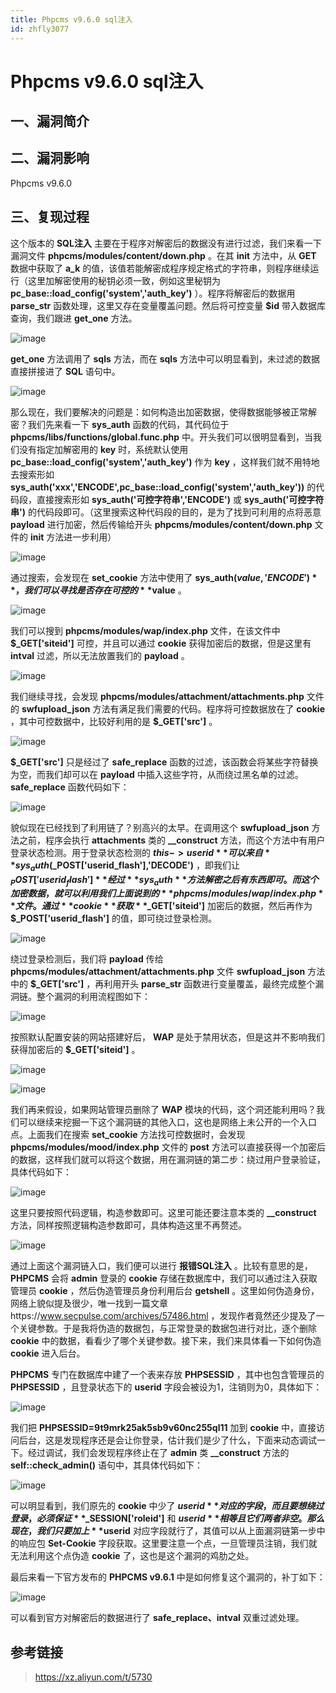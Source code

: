 ```yaml
---
title: Phpcms v9.6.0 sql注入
id: zhfly3077
---
```


# Phpcms v9.6.0 sql注入

## 一、漏洞简介

## 二、漏洞影响

Phpcms v9.6.0

## 三、复现过程

这个版本的 **SQL注入** 主要在于程序对解密后的数据没有进行过滤，我们来看一下漏洞文件 **phpcms/modules/content/down.php** 。在其 **init** 方法中，从 **GET** 数据中获取了 **a_k** 的值，该值若能解密成程序规定格式的字符串，则程序继续运行（这里加解密使用的秘钥必须一致，例如这里秘钥为 **pc_base::load_config('system','auth_key')** ）。程序将解密后的数据用 **parse_str** 函数处理，这里又存在变量覆盖问题。然后将可控变量 **$id** 带入数据库查询，我们跟进 **get_one** 方法。

![image](../img/436dae6032e583b0079b325c0f852449.png)

**get_one** 方法调用了 **sqls** 方法，而在 **sqls** 方法中可以明显看到，未过滤的数据直接拼接进了 **SQL** 语句中。

![image](../img/8498d58248a109f1a8e401c748f3afd8.png)

那么现在，我们要解决的问题是：如何构造出加密数据，使得数据能够被正常解密？我们先来看一下 **sys_auth** 函数的代码，其代码位于 **phpcms/libs/functions/global.func.php** 中。开头我们可以很明显看到，当我们没有指定加解密用的 **key** 时，系统默认使用 **pc_base::load_config('system','auth_key')** 作为 **key** ，这样我们就不用特地去搜索形如 **sys_auth('xxx','ENCODE',pc_base::load_config('system','auth_key'))** 的代码段，直接搜索形如 **sys_auth('可控字符串','ENCODE')** 或 **sys_auth('可控字符串')** 的代码段即可。（这里搜索这种代码段的目的，是为了找到可利用的点将恶意 **payload** 进行加密，然后传输给开头 **phpcms/modules/content/down.php** 文件的 **init** 方法进一步利用）

![image](../img/38e0132a20b8fce9ca8fa3cff23b28cf.png)

通过搜索，会发现在 **set_cookie** 方法中使用了 **sys_auth($value, 'ENCODE')** ，我们可以寻找是否存在可控的 **$value** 。

![image](../img/7149af3629406fe73d5c8a89ba35284a.png)

我们可以搜到 **phpcms/modules/wap/index.php** 文件，在该文件中 **$_GET['siteid']** 可控，并且可以通过 **cookie** 获得加密后的数据，但是这里有 **intval** 过滤，所以无法放置我们的 **payload** 。

![image](../img/177246cc3d0095f2046d156f2b737dcc.png)

我们继续寻找，会发现 **phpcms/modules/attachment/attachments.php** 文件的 **swfupload_json** 方法有满足我们需要的代码。程序将可控数据放在了 **cookie** ，其中可控数据中，比较好利用的是 **$_GET['src']** 。

![image](../img/2eb8cc71ef964cd65f3a8af26e248911.png)

**$_GET['src']** 只是经过了 **safe_replace** 函数的过滤，该函数会将某些字符替换为空，而我们却可以在 **payload** 中插入这些字符，从而绕过黑名单的过滤。 **safe_replace** 函数代码如下：

![image](../img/9e934b28e6324f58f80bc859bf10882e.png)

貌似现在已经找到了利用链了？别高兴的太早。在调用这个 **swfupload_json** 方法之前，程序会执行 **attachments** 类的 **__construct** 方法，而这个方法中有用户登录状态检测。用于登录状态检测的 **$this->userid** 可以来自 **sys_auth($_POST['userid_flash'],'DECODE')** ，即我们让 **$_POST['userid_flash']** 经过 **sys_auth** 方法解密之后有东西即可。而这个加密数据，就可以利用我们上面说到的 **phpcms/modules/wap/index.php** 文件。通过 **cookie** 获取 **$_GET['siteid']** 加密后的数据，然后再作为 **$_POST['userid_flash']** 的值，即可绕过登录检测。

![image](../img/533120655ce5a982af67e7762b78ff16.png)

绕过登录检测后，我们将 **payload** 传给 **phpcms/modules/attachment/attachments.php** 文件 **swfupload_json** 方法中的 **$_GET['src']** ，再利用开头 **parse_str** 函数进行变量覆盖，最终完成整个漏洞链。整个漏洞的利用流程图如下：

![image](../img/6081f213f4267688e315788de9efa1c0.png)

按照默认配置安装的网站搭建好后， **WAP** 是处于禁用状态，但是这并不影响我们获得加密后的 **$_GET['siteid']** 。

![image](../img/e3fb0f0311c75f325095abb7a2945ac9.png)

![image](../img/36b63d278e2c4a8ef754f40d1a5d3dc1.png)

我们再来假设，如果网站管理员删除了 **WAP** 模块的代码，这个洞还能利用吗？我们可以继续来挖掘一下这个漏洞链的其他入口，这也是网络上未公开的一个入口点。上面我们在搜索 **set_cookie** 方法找可控数据时，会发现 **phpcms/modules/mood/index.php** 文件的 **post** 方法可以直接获得一个加密后的数据，这样我们就可以将这个数据，用在漏洞链的第二步：绕过用户登录验证，具体代码如下：

![image](../img/039a75b81acd0731c3ec955172c3a3e3.png)

这里只要按照代码逻辑，构造参数即可。这里可能还要注意本类的 **__construct** 方法，同样按照逻辑构造参数即可，具体构造这里不再赘述。

![image](../img/91f9cbfb4dc022e86b258b224a93f410.png)

通过上面这个漏洞链入口，我们便可以进行 **报错SQL注入** 。比较有意思的是， **PHPCMS** 会将 **admin** 登录的 **cookie** 存储在数据库中，我们可以通过注入获取管理员 **cookie** ，然后伪造管理员身份利用后台 **getshell** 。这里如何伪造身份，网络上貌似提及很少，唯一找到一篇文章https://www.secpulse.com/archives/57486.html ，发现作者竟然还少提及了一个关键参数。于是我将伪造的数据包，与正常登录的数据包进行对比，逐个删除 **cookie** 中的数据，看看少了哪个关键参数。接下来，我们来具体看一下如何伪造 **cookie** 进入后台。

**PHPCMS** 专门在数据库中建了一个表来存放 **PHPSESSID** ，其中也包含管理员的 **PHPSESSID** ，且登录状态下的 **userid** 字段会被设为1，注销则为0，具体如下：

![image](../img/348af40bc32c88e139868ad41d0411c9.png)

我们把 **PHPSESSID=9t9mrk25ak5sb9v60nc255ql11** 加到 **cookie** 中，直接访问后台，这是发现程序还是会让你登录，估计我们是少了什么，下面来动态调试一下。经过调试，我们会发现程序终止在了 **admin** 类 **__construct** 方法的 **self::check_admin()** 语句中，其具体代码如下：

![image](../img/edea20b4007388d82ed570481bb85e9b.png)

可以明显看到，我们原先的 **cookie** 中少了 **$userid** 对应的字段，而且要想绕过登录，必须保证 **$_SESSION['roleid']** 和 **$userid** 相等且它们两者非空。那么现在，我们只要加上 **$userid** 对应字段就行了，其值可以从上面漏洞链第一步中的响应包 **Set-Cookie** 字段获取。这里要注意一个点，一旦管理员注销，我们就无法利用这个点伪造 **cookie** 了，这也是这个漏洞的鸡肋之处。

最后来看一下官方发布的 **PHPCMS v9.6.1** 中是如何修复这个漏洞的，补丁如下：

![image](../img/b9c832acab6cc659a76a65ffb248621f.png)

可以看到官方对解密后的数据进行了 **safe_replace、intval** 双重过滤处理。

## 参考链接

> https://xz.aliyun.com/t/5730